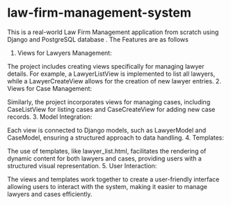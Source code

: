 # law-firm-management-system
This is a real-world Law Firm Management application from scratch using Django and PostgreSQL database . 
The Features are as follows 
1. Views for Lawyers Management:

The project includes creating views specifically for managing lawyer details. For example, a LawyerListView is implemented to list all lawyers, while a LawyerCreateView allows for the creation of new lawyer entries.
2. Views for Case Management:

Similarly, the project incorporates views for managing cases, including CaseListView for listing cases and CaseCreateView for adding new case records.
3. Model Integration:

Each view is connected to Django models, such as LawyerModel and CaseModel, ensuring a structured approach to data handling.
4. Templates:

The use of templates, like lawyer_list.html, facilitates the rendering of dynamic content for both lawyers and cases, providing users with a structured visual representation.
5. User Interaction:

The views and templates work together to create a user-friendly interface allowing users to interact with the system, making it easier to manage lawyers and cases efficiently.
